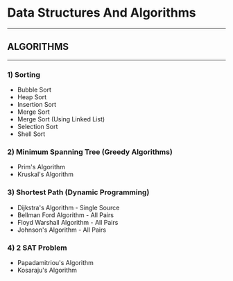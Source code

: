 # Data Structures And Algorithms
-------------------------------------
## ALGORITHMS
_____________________________________

### 1) Sorting
  - Bubble Sort
  - Heap Sort
  - Insertion Sort
  - Merge Sort
  - Merge Sort (Using Linked List)
  - Selection Sort
  - Shell Sort
  
### 2) Minimum Spanning Tree (Greedy Algorithms)
  - Prim's Algorithm
  - Kruskal's Algorithm
  
### 3) Shortest Path (Dynamic Programming)
  - Dijkstra's Algorithm - Single Source
  - Bellman Ford Algorithm - All Pairs
  - Floyd Warshall Algorithm - All Pairs
  - Johnson's Algorithm - All Pairs
  
### 4) 2 SAT Problem
  - Papadamitriou's Algorithm
  - Kosaraju's Algorithm

